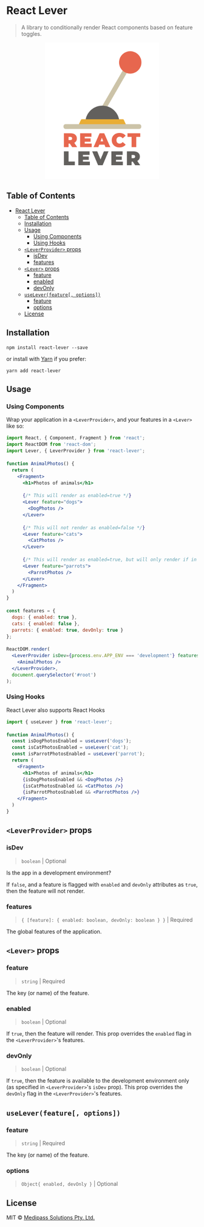 # React Lever

> A library to conditionally render React components based on feature toggles.

<p align="center"><img src="./react-lever.png" width="300px"></img></p>

## Table of Contents

- [React Lever](#react-lever)
  - [Table of Contents](#table-of-contents)
  - [Installation](#installation)
  - [Usage](#usage)
    - [Using Components](#using-components)
    - [Using Hooks](#using-hooks)
  - [`<LeverProvider>` props](#leverprovider-props)
    - [isDev](#isdev)
    - [features](#features)
  - [`<Lever>` props](#lever-props)
    - [feature](#feature)
    - [enabled](#enabled)
    - [devOnly](#devonly)
  - [`useLever(feature[, options])`](#useleverfeature-options)
    - [feature](#feature-1)
    - [options](#options)
  - [License](#license)

## Installation

```
npm install react-lever --save
```

or install with [Yarn](https://yarnpkg.com) if you prefer:

```
yarn add react-lever
```

## Usage

### Using Components

Wrap your application in a `<LeverProvider>`, and your features in a `<Lever>` like so:

```jsx
import React, { Component, Fragment } from 'react';
import ReactDOM from 'react-dom';
import Lever, { LeverProvider } from 'react-lever';

function AnimalPhotos() {
  return (
    <Fragment>
      <h1>Photos of animals</h1>

      {/* This will render as enabled=true */}
      <Lever feature="dogs">
        <DogPhotos />
      </Lever>

      {/* This will not render as enabled=false */}
      <Lever feature="cats">
        <CatPhotos />
      </Lever>

      {/* This will render as enabled=true, but will only render if in a development environment as devOnly=true. */}
      <Lever feature="parrots">
        <ParrotPhotos />
      </Lever>
    </Fragment>
  )
}

const features = {
  dogs: { enabled: true },
  cats: { enabled: false },
  parrots: { enabled: true, devOnly: true }
};

ReactDOM.render(
  <LeverProvider isDev={process.env.APP_ENV === 'development'} features={features}>
    <AnimalPhotos />
  </LeverProvider>,
  document.querySelector('#root')
);
```

### Using Hooks

React Lever also supports React Hooks

```jsx
import { useLever } from 'react-lever';

function AnimalPhotos() {
  const isDogPhotosEnabled = useLever('dogs');
  const isCatPhotosEnabled = useLever('cat');
  const isParrotPhotosEnabled = useLever('parrot');
  return (
    <Fragment>
      <h1>Photos of animals</h1>
      {isDogPhotosEnabled && <DogPhotos />}
      {isCatPhotosEnabled && <CatPhotos />}
      {isParrotPhotosEnabled && <ParrotPhotos />}
    </Fragment>
  )
}
```

## `<LeverProvider>` props

### isDev

> `boolean` | Optional

Is the app in a development environment?

If `false`, and a feature is flagged with `enabled` and `devOnly` attributes as `true`, then the feature will not render.

### features

> `{ [feature]: { enabled: boolean, devOnly: boolean } }` | Required

The global features of the application.

## `<Lever>` props

### feature

> `string` | Required

The key (or name) of the feature.

### enabled

> `boolean` | Optional

If `true`, then the feature will render. This prop overrides the `enabled` flag in the `<LeverProvider>`'s features.

### devOnly

> `boolean` | Optional

If `true`, then the feature is available to the development environment only (as specified in `<LeverProvider>`'s `isDev` prop). This prop overrides the `devOnly` flag in the `<LeverProvider>`'s features.

## `useLever(feature[, options])`

### feature

> `string` | Required

The key (or name) of the feature.

### options

> `Object{ enabled, devOnly }` | Optional

## License

MIT © [Medipass Solutions Pty. Ltd.](https://github.com/medipass)

